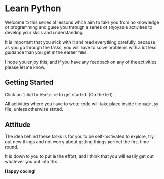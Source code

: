 # Learn Python
Welcome to this series of lessons which aim to take you from no knowledge of programming and guide you through a series of enjoyable activities to develop your skills and understanding. 

It is important that you stick with it and read everything carefully, because as you go through the tasks, you will have to solve problems with a lot less guidance than you get in the earlier files. 

I hope you enjoy this, and if you have any feedback on any of the activities please let me know. 

## Getting Started
Click on `1-Hello World.md` to get started. (On the left)

All activities where you have to write code will take place inside the `main.py` file, unless otherwise stated.

## Attitude
The idea behind these tasks is for you to be self-motivated to explore, try out new things and not worry about getting things perfect the first time round. 

It is down to you to put in the effort, and I think that you will easily get out whatever you put into this. 

**Happy coding!**
